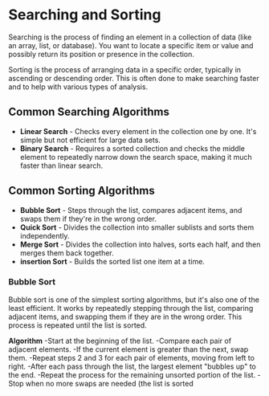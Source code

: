 # Searching and Sorting

Searching is the process of finding an element in a collection of data (like an array, list, or database). You want to locate a specific item or value and possibly return its position or presence in the collection.

Sorting is the process of arranging data in a specific order, typically in ascending or descending order. This is often done to make searching faster and to help with various types of analysis.

## Common Searching Algorithms

- **Linear Search** - Checks every element in the collection one by one. It's simple but not efficient for large data sets.
- **Binary Search** - Requires a sorted collection and checks the middle element to repeatedly narrow down the search space, making it much faster than linear search.

## Common Sorting Algorithms

- **Bubble Sort** - Steps through the list, compares adjacent items, and swaps them if they're in the wrong order.
- **Quick Sort** - Divides the collection into smaller sublists and sorts them independently.
- **Merge Sort** - Divides the collection into halves, sorts each half, and then merges them back together.
- **insertion Sort** - Builds the sorted list one item at a time.

### Bubble Sort

Bubble sort is one of the simplest sorting algorithms, but it's also one of the least efficient. It works by repeatedly stepping through the list, comparing adjacent items, and swapping them if they are in the wrong order. This process is repeated until the list is sorted.

**Algorithm**
-Start at the beginning of the list.
-Compare each pair of adjacent elements.
-If the current element is greater than the next, swap them.
-Repeat steps 2 and 3 for each pair of elements, moving from left to right.
-After each pass through the list, the largest element "bubbles up" to the end.
-Repeat the process for the remaining unsorted portion of the list.
-Stop when no more swaps are needed (the list is sorted

